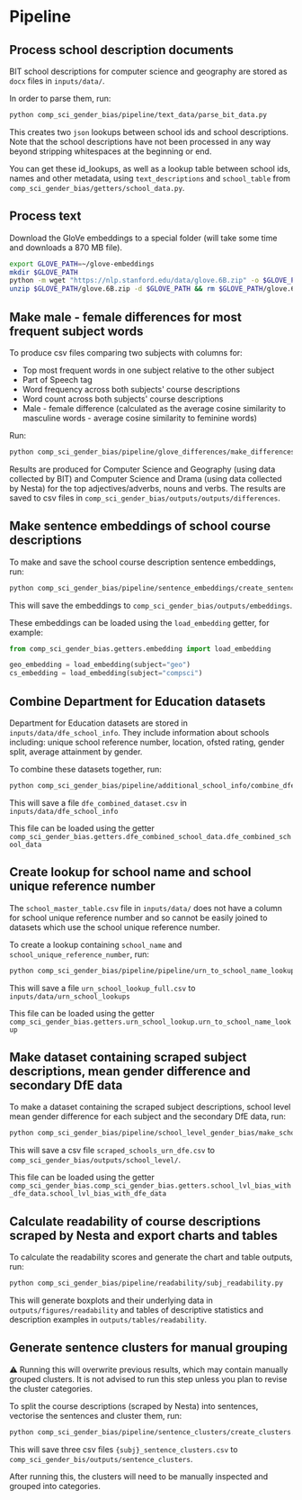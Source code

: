 # Pipeline

## Process school description documents

BIT school descriptions for computer science and geography are stored as `docx` files in `inputs/data/`.

In order to parse them, run:

```bash
python comp_sci_gender_bias/pipeline/text_data/parse_bit_data.py
```

This creates two `json` lookups between school ids and school descriptions. Note that the school descriptions have not been processed in any way beyond stripping whitespaces at the beginning or end.

You can get these id_lookups, as well as a lookup table between school ids, names and other metadata, using `text_descriptions` and `school_table` from `comp_sci_gender_bias/getters/school_data.py`.

## Process text

Download the GloVe embeddings to a special folder (will take some time and downloads a 870 MB file).

```bash
export GLOVE_PATH=~/glove-embeddings
mkdir $GLOVE_PATH
python -m wget "https://nlp.stanford.edu/data/glove.6B.zip" -o $GLOVE_PATH
unzip $GLOVE_PATH/glove.6B.zip -d $GLOVE_PATH && rm $GLOVE_PATH/glove.6B.zip
```

## Make male - female differences for most frequent subject words

To produce csv files comparing two subjects with columns for:

- Top most frequent words in one subject relative to the other subject
- Part of Speech tag
- Word frequency across both subjects' course descriptions
- Word count across both subjects' course descriptions
- Male - female difference (calculated as the average cosine similarity to masculine words - average cosine similarity to feminine words)

Run:

```bash
python comp_sci_gender_bias/pipeline/glove_differences/make_differences.py
```

Results are produced for Computer Science and Geography (using data collected by BIT) and Computer Science and Drama (using data collected by Nesta) for the top adjectives/adverbs, nouns and verbs. The results are saved to csv files in `comp_sci_gender_bias/outputs/outputs/differences`.

## Make sentence embeddings of school course descriptions

To make and save the school course description sentence embeddings, run:

```bash
python comp_sci_gender_bias/pipeline/sentence_embeddings/create_sentence_embeddings.py
```

This will save the embeddings to `comp_sci_gender_bias/outputs/embeddings`.

These embeddings can be loaded using the `load_embedding` getter, for example:

```python
from comp_sci_gender_bias.getters.embedding import load_embedding

geo_embedding = load_embedding(subject="geo")
cs_embedding = load_embedding(subject="compsci")
```

## Combine Department for Education datasets

Department for Education datasets are stored in `inputs/data/dfe_school_info`. They include information about schools including: unique school reference number, location, ofsted rating, gender split, average attainment by gender.

To combine these datasets together, run:

```bash
python comp_sci_gender_bias/pipeline/additional_school_info/combine_dfe_school_data.py
```

This will save a file `dfe_combined_dataset.csv` in `inputs/data/dfe_school_info`

This file can be loaded using the getter `comp_sci_gender_bias.getters.dfe_combined_school_data.dfe_combined_school_data`

## Create lookup for school name and school unique reference number

The `school_master_table.csv` file in `inputs/data/` does not have a column for school unique reference number and so cannot be easily joined to datasets which use the school unique reference number.

To create a lookup containing `school_name` and `school_unique_reference_number`, run:

```bash
python comp_sci_gender_bias/pipeline/pipeline/urn_to_school_name_lookup/urn_to_school_name_lookup.py
```

This will save a file `urn_school_lookup_full.csv` to `inputs/data/urn_school_lookups`

This file can be loaded using the getter `comp_sci_gender_bias.getters.urn_school_lookup.urn_to_school_name_lookup`

## Make dataset containing scraped subject descriptions, mean gender difference and secondary DfE data

To make a dataset containing the scraped subject descriptions, school level mean gender difference for each subject and the secondary DfE data, run:

```bash
python comp_sci_gender_bias/pipeline/school_level_gender_bias/make_school_lvl_gender_bias.py
```

This will save a csv file `scraped_schools_urn_dfe.csv` to `comp_sci_gender_bias/outputs/school_level/`.

This file can be loaded using the getter `comp_sci_gender_bias.comp_sci_gender_bias.getters.school_lvl_bias_with_dfe_data.school_lvl_bias_with_dfe_data`

## Calculate readability of course descriptions scraped by Nesta and export charts and tables

To calculate the readability scores and generate the chart and table outputs, run:

```bash
python comp_sci_gender_bias/pipeline/readability/subj_readability.py
```

This will generate boxplots and their underlying data in `outputs/figures/readability` and tables of descriptive statistics and description examples in `outputs/tables/readability`.

## Generate sentence clusters for manual grouping

:warning: Running this will overwrite previous results, which may contain manually grouped clusters. It is not advised to run this step unless you plan to revise the cluster categories.

To split the course descriptions (scraped by Nesta) into sentences, vectorise the sentences and cluster them, run:

```bash
python comp_sci_gender_bias/pipeline/sentence_clusters/create_clusters.py
```

This will save three csv files `{subj}_sentence_clusters.csv` to `comp_sci_gender_bis/outputs/sentence_clusters`.

After running this, the clusters will need to be manually inspected and grouped into categories.

